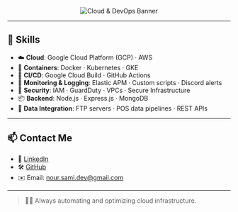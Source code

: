 <p align="center">
  <img src="https://github.com/noureldien2021/noureldien2021/issues/1#issue-3231954373" alt="Cloud & DevOps Banner" style="max-width: 100%;">
</p>

---

## 💼 Skills

- ☁️ **Cloud**: Google Cloud Platform (GCP) · AWS
- 🐳 **Containers**: Docker · Kubernetes · GKE
- 🔄 **CI/CD**: Google Cloud Build · GitHub Actions
- 🧠 **Monitoring & Logging**: Elastic APM · Custom scripts · Discord alerts
- 🔐 **Security**: IAM · GuardDuty · VPCs · Secure Infrastructure
- 📦 **Backend**: Node.js · Express.js · MongoDB
- 🔌 **Data Integration**: FTP servers · POS data pipelines · REST APIs

---

## 📫 Contact Me

- 💼 [LinkedIn](https://www.linkedin.com/in/noureldien-sami/)
- 🛠️ [GitHub](https://github.com/noureldien2021)
- ✉️ Email: nour.sami.dev@gmail.com

---

> 👨‍💻 Always automating and optimizing cloud infrastructure.
